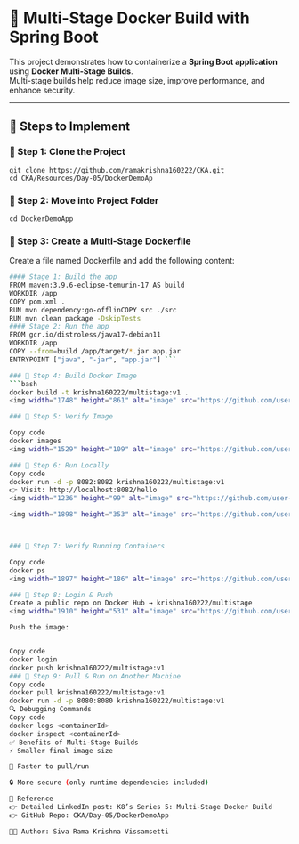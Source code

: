# 🚀 Multi-Stage Docker Build with Spring Boot

This project demonstrates how to containerize a **Spring Boot application** using **Docker Multi-Stage Builds**.  
Multi-stage builds help reduce image size, improve performance, and enhance security.  

---

## 📌 Steps to Implement

### 🔹 Step 1: Clone the Project
   
    git clone https://github.com/ramakrishna160222/CKA.git
    cd CKA/Resources/Day-05/DockerDemoAp
 

### 🔹 Step 2: Move into Project Folder
    
    cd DockerDemoApp
    
### 🔹 Step 3: Create a Multi-Stage Dockerfile
Create a file named Dockerfile and add the following content:
```bash
#### Stage 1: Build the app
FROM maven:3.9.6-eclipse-temurin-17 AS build
WORKDIR /app
COPY pom.xml .
RUN mvn dependency:go-offlinCOPY src ./src
RUN mvn clean package -DskipTests
#### Stage 2: Run the app
FROM gcr.io/distroless/java17-debian11
WORKDIR /app
COPY --from=build /app/target/*.jar app.jar
ENTRYPOINT ["java", "-jar", "app.jar"] ```

### 🔹 Step 4: Build Docker Image
```bash
docker build -t krishna160222/multistage:v1 .
<img width="1748" height="861" alt="image" src="https://github.com/user-attachments/assets/9fd6a15e-205a-4d20-b891-4586a863f295" />

### 🔹 Step 5: Verify Image

Copy code
docker images
<img width="1529" height="109" alt="image" src="https://github.com/user-attachments/assets/7d5900bb-de92-44d8-b327-ce5e5318c41e" />

### 🔹 Step 6: Run Locally
Copy code
docker run -d -p 8082:8082 krishna160222/multistage:v1
👉 Visit: http://localhost:8082/hello
<img width="1236" height="99" alt="image" src="https://github.com/user-attachments/assets/b3d28c42-6743-4ed4-961f-4507210d943c" />

<img width="1898" height="353" alt="image" src="https://github.com/user-attachments/assets/b466d8a3-9ad0-4542-8c34-d2b9e7962fb9" />



### 🔹 Step 7: Verify Running Containers

Copy code
docker ps
<img width="1897" height="186" alt="image" src="https://github.com/user-attachments/assets/62073966-cdce-4472-9e9b-a3409f6fb115" />

### 🔹 Step 8: Login & Push
Create a public repo on Docker Hub → krishna160222/multistage
<img width="1910" height="531" alt="image" src="https://github.com/user-attachments/assets/7b36437f-4b6b-4a59-8de5-22ee6a9f8c2e" />

Push the image:


Copy code
docker login
docker push krishna160222/multistage:v1
### 🔹 Step 9: Pull & Run on Another Machine
Copy code
docker pull krishna160222/multistage:v1
docker run -d -p 8080:8080 krishna160222/multistage:v1
🔍 Debugging Commands
Copy code
docker logs <containerId>
docker inspect <containerId>
✅ Benefits of Multi-Stage Builds
⚡ Smaller final image size

🚀 Faster to pull/run

🔒 More secure (only runtime dependencies included)

📘 Reference
👉 Detailed LinkedIn post: K8’s Series 5: Multi-Stage Docker Build
👉 GitHub Repo: CKA/Day-05/DockerDemoApp

👨‍💻 Author: Siva Rama Krishna Vissamsetti
